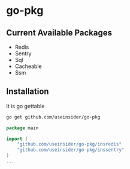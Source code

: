 # go-pkg

## Current Available Packages

* Redis
* Sentry
* Sql
* Cacheable
* Ssm

## Installation

It is go gettable

```bash
go get github.com/useinsider/go-pkg
```

```go
package main

import (
	"github.com/useinsider/go-pkg/insredis"
	"github.com/useinsider/go-pkg/inssentry"
)
...
```
